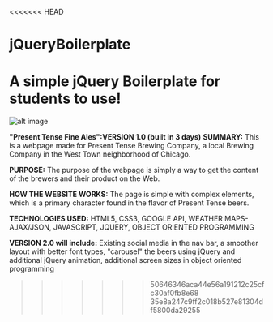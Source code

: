 <<<<<<< HEAD
# jQueryBoilerplate
A simple jQuery Boilerplate for students to use!
=======
![alt image](http://i.imgur.com/Ha1lR18.png?1)

**"Present Tense Fine Ales":VERSION 1.0 (built in 3 days)**
**SUMMARY:** This is a webpage made for Present Tense Brewing Company, a local Brewing Company in the West Town neighborhood of Chicago. 

**PURPOSE:** The purpose of the webpage is simply a way to get the content of the brewers and their product on the Web. 

**HOW THE WEBSITE WORKS:** The page is simple with complex elements, which is a primary character found in the flavor of Present Tense beers. 

**TECHNOLOGIES USED:** HTML5, CSS3, GOOGLE API, WEATHER MAPS-AJAX/JSON, JAVASCRIPT, JQUERY, OBJECT ORIENTED PROGRAMMING

**VERSION 2.0 will include:** Existing social media in the nav bar, a smoother layout with better font types, "carousel" the beers using jQuery and additional jQuery animation, additional screen sizes in object oriented programming
>>>>>>> 50646346aca44e56a191212c25cfc30af0fb8e68
>>>>>>> 35e8a247c9ff2c018b527e81304df5800da29255

